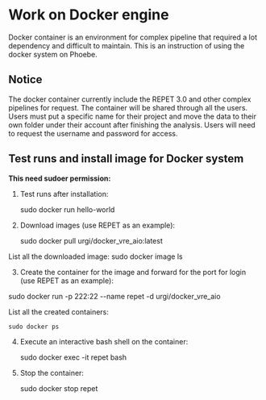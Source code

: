 # Work on Docker engine

Docker container is an environment  for complex pipeline that required a lot dependency and difficult to maintain. This is an instruction of using the docker system on Phoebe.
## Notice

The docker container currently include the REPET 3.0 and other complex pipelines for request. The container will be shared through all the users. Users must put a specific name for their project and move the data to their own folder under their account after finishing the analysis. Users will need to request the username and password for access.

## Test runs and install image for Docker system

**This need sudoer permission:**

1.  Test runs after installation:
	
    sudo docker run hello-world
	
2.  Download images (use REPET as an example):
	
    sudo docker pull urgi/docker_vre_aio:latest
	
List all the downloaded image:
    sudo docker image ls

3.  Create the container for the image and forward for the port for login (use REPET as an example):
	
sudo docker run -p 222:22 --name repet -d urgi/docker_vre_aio
	
List all the created containers:
	
    sudo docker ps
	
4.  Execute an interactive bash shell on the container:
	
    sudo docker exec -it repet bash
	
5.  Stop the container:
	
    sudo docker stop repet
	
